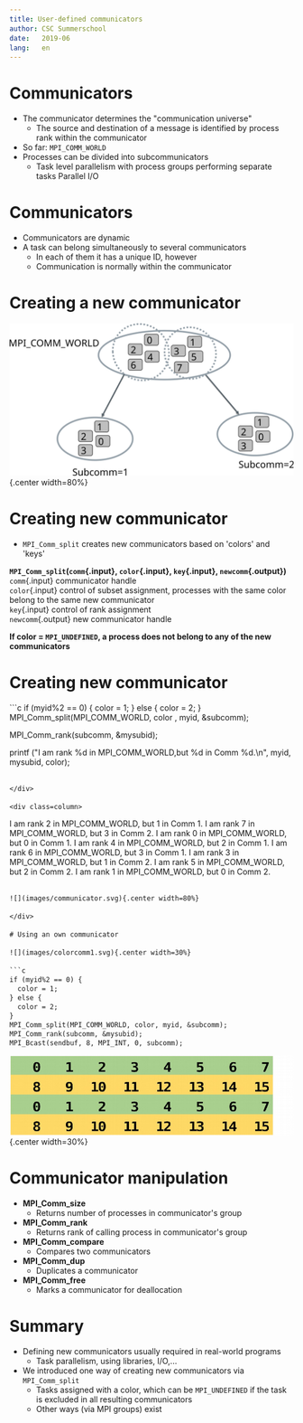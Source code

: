```yaml
---
title: User-defined communicators 
author: CSC Summerschool
date:   2019-06
lang:   en
---
```


# Communicators

* The communicator determines the "communication universe" 
	- The source and destination of a message is identified by process rank within the communicator
* So far: `MPI_COMM_WORLD`
* Processes can be divided into subcommunicators
	- Task level parallelism with process groups performing separate tasks Parallel I/O

# Communicators

* Communicators are dynamic
* A task can belong simultaneously to several communicators
	- In each of them it has a unique ID, however
	- Communication is normally within the communicator

# Creating a new communicator

![](images/communicator.svg){.center width=80%}

# Creating new communicator

* `MPI_Comm_split` creates new communicators based on 'colors' and 'keys'   
	
**`MPI_Comm_split`(`comm`{.input}, `color`{.input}, `key`{.input}, `newcomm`{.output})**  
`comm`{.input} 		communicator handle  
`color`{.input}		control of subset assignment, processes with the same color belong to the same new communicator  
`key`{.input} 		control of rank assignment    
`newcomm`{.output}	new communicator handle  

**If color = `MPI_UNDEFINED`, a process does not belong to any of the new communicators**

# Creating new communicator

<div class=column>
```c
if (myid%2 == 0) {
  color = 1;
} else {
  color = 2;
}
MPI_Comm_split(MPI_COMM_WORLD, color
	, myid, &subcomm);

MPI_Comm_rank(subcomm, &mysubid);

printf ("I am rank %d in MPI_COMM_WORLD,but 
	%d in Comm %d.\n", myid, mysubid, color);
```

</div>

<div class=column>
```
I am rank 2 in MPI_COMM_WORLD, but 1 in Comm 1.
I am rank 7 in MPI_COMM_WORLD, but 3 in Comm 2.
I am rank 0 in MPI_COMM_WORLD, but 0 in Comm 1.
I am rank 4 in MPI_COMM_WORLD, but 2 in Comm 1.
I am rank 6 in MPI_COMM_WORLD, but 3 in Comm 1.
I am rank 3 in MPI_COMM_WORLD, but 1 in Comm 2.
I am rank 5 in MPI_COMM_WORLD, but 2 in Comm 2.
I am rank 1 in MPI_COMM_WORLD, but 0 in Comm 2.
```

![](images/communicator.svg){.center width=80%}

</div>

# Using an own communicator

![](images/colorcomm1.svg){.center width=30%}

```c
if (myid%2 == 0) {
  color = 1;
} else {
  color = 2;
}
MPI_Comm_split(MPI_COMM_WORLD, color, myid, &subcomm);
MPI_Comm_rank(subcomm, &mysubid);
MPI_Bcast(sendbuf, 8, MPI_INT, 0, subcomm);

```

![](images/colorcomm2.svg){.center width=30%}

# Communicator manipulation

* **MPI_Comm_size** 	
	- Returns number of processes in communicator's group  
* **MPI_Comm_rank** 			
	- Returns rank of calling process in communicator's group  
* **MPI_Comm_compare** 
	- Compares two communicators  
* **MPI_Comm_dup** 	
	- Duplicates a communicator  
* **MPI_Comm_free** 			
	- Marks a communicator for deallocation  


# Summary 

* Defining new communicators usually required in real-world programs
	- Task parallelism, using libraries, I/O,...
* We introduced one way of creating new communicators via `MPI_Comm_split`
	- Tasks assigned with a color, which can be `MPI_UNDEFINED` if the task is excluded in all resulting communicators
	- Other ways (via MPI groups) exist
